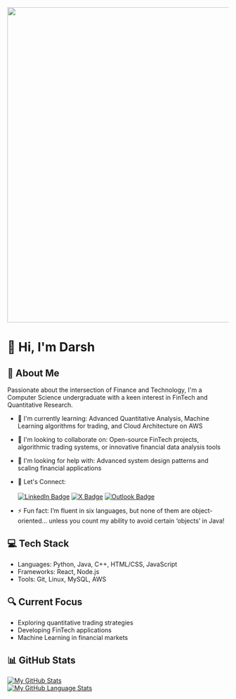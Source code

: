 <div id="header" align="center">
  <img src="https://i.giphy.com/media/v1.Y2lkPTc5MGI3NjExOXp1MnlhcWl3ZXlvM2p5NzU4OWJkc290aWZsYXBlNzMwODd6c3hqOCZlcD12MV9pbnRlcm5hbF9naWZfYnlfaWQmY3Q9Zw/KS68xOSp3g5c51qc4m/giphy.gif" width="718"/>
</div>

# 👋 Hi, I'm Darsh

## 🚀 About Me
Passionate about the intersection of Finance and Technology, I'm a Computer Science undergraduate with a keen interest in FinTech and Quantitative Research.

- 🌱 I'm currently learning: Advanced Quantitative Analysis, Machine Learning algorithms for trading, and Cloud Architecture on AWS

- 👯 I'm looking to collaborate on: Open-source FinTech projects, algorithmic trading systems, or innovative financial data analysis tools

- 🤔 I'm looking for help with: Advanced system design patterns and scaling financial applications
  
- 🤝 Let's Connect: <br><br>
  [![LinkedIn Badge](https://img.shields.io/badge/LinkedIn-blue?style=for-the-badge&logo=linkedin&logoColor=white)](https://www.linkedin.com/in/shahh-darshit/)
  [![X Badge](https://img.shields.io/badge/X-000000?style=for-the-badge&logo=x&logoColor=white)](https://x.com/ShahhDarshit)
  [![Outlook Badge](https://img.shields.io/badge/Outlook-0078D4?style=for-the-badge&logo=microsoft-outlook&logoColor=white)](mailto:darshit-shah@outlook.com)


- ⚡ Fun fact: I’m fluent in six languages, but none of them are object-oriented... unless you count my ability to avoid certain ‘objects’ in Java!


## 💻 Tech Stack
- Languages: Python, Java, C++, HTML/CSS, JavaScript
- Frameworks: React, Node.js
- Tools: Git, Linux, MySQL, AWS

## 🔍 Current Focus
- Exploring quantitative trading strategies
- Developing FinTech applications
- Machine Learning in financial markets

## 📊 GitHub Stats 
[![My GitHub Stats](https://github-readme-stats.vercel.app/api/?username=shah-darshit&count_private=true&theme=tokyonight&showicons=true)]()<br>
[![My GitHub Language Stats](https://github-readme-stats.vercel.app/api/top-langs/?username=shah-darshit&langs_count=5&theme=tokyonight)]()

